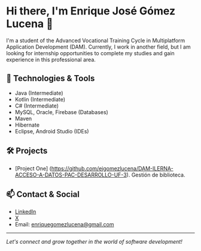 # Hi there, I'm Enrique José Gómez Lucena 👋

I'm a student of the Advanced Vocational Training Cycle in Multiplatform Application Development (DAM). Currently, I work in another field, but I am looking for internship opportunities to complete my studies and gain experience in this professional area.

## 🚀 Technologies & Tools

- Java (Intermediate)
- Kotlin (Intermediate)
- C# (Intermediate)
- MySQL, Oracle, Firebase (Databases)
- Maven
- Hibernate
- Eclipse, Android Studio (IDEs)

## 🛠️ Projects

- [Project One] (https://github.com/ejgomezlucena/DAM-ILERNA-ACCESO-A-DATOS-PAC-DESARROLLO-UF-3). Gestión de biblioteca.
  



## 📫 Contact & Social

- [LinkedIn](https://www.linkedin.com/in/enrique-josé-gómez-lucena-624257320)
- [X](https://x.com/kikeronicus)
- Email: enriquegomezlucena@gmail.com

---

*Let's connect and grow together in the world of software development!*
